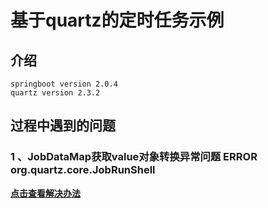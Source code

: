 # 基于quartz的定时任务示例

## 介绍
    springboot version 2.0.4
    quartz version 2.3.2
## 过程中遇到的问题
### 1 、JobDataMap获取value对象转换异常问题 ERROR org.quartz.core.JobRunShell
**[点击查看解决办法](https://blog.csdn.net/qq_39575279/article/details/90756846)**

